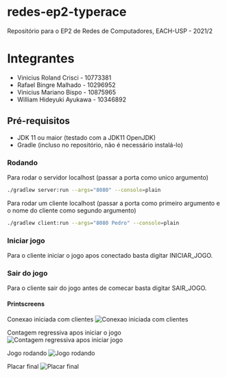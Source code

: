 # redes-ep2-typerace
Repositório para o EP2 de Redes de Computadores, EACH-USP - 2021/2

# Integrantes
* Vinicius Roland Crisci - 10773381
* Rafael Bingre Malhado - 10296952
* Vinicius Mariano Bispo - 10875965
* William Hideyuki Ayukawa - 10346892

## Pré-requisitos
* JDK 11 ou maior (testado com a JDK11 OpenJDK)
* Gradle (incluso no repositório, não é necessário instalá-lo)

### Rodando
Para rodar o servidor localhost (passar a porta como unico argumento)
```sh
./gradlew server:run --args="8080" --console=plain
```

Para rodar um cliente localhost (passar a porta como primeiro argumento e o nome do cliente como segundo argumento)
```sh
./gradlew client:run --args="8080 Pedro" --console=plain
```

### Iniciar jogo
Para o cliente iniciar o jogo apos conectado basta digitar INICIAR_JOGO.

### Sair do jogo
Para o cliente sair do jogo antes de comecar basta digitar SAIR_JOGO.

#### Printscreens

Conexao iniciada com clientes
![Conexao iniciada com clientes](https://i.postimg.cc/HsPZcm9H/conexao-iniciada.png)

Contagem regressiva apos iniciar o jogo
![Contagem regressiva apos iniciar jogo](https://i.postimg.cc/kg0TsyHp/contagem-regressiva.png)

Jogo rodando
![Jogo rodando](https://i.postimg.cc/nhjdqW3m/jogo-rodando.png)

Placar final
![Placar final](https://i.postimg.cc/wBD0Gm8T/placar-final.png)
